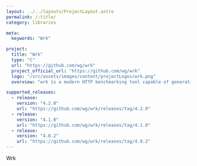 ```yaml
---
layout: ../../layouts/ProjectLayout.astro
permalink: /:title/
category: libraries

meta:
  keywords: "Wrk"

project:
  title: "Wrk"
  type: "C"
  url: "https://github.com/wg/wrk"
  project_official_url: "https://github.com/wg/wrk"
  logo: "/src/assets/images/content/projectLogos/wrk.png"
  overview: "wrk is a modern HTTP benchmarking tool capable of generating significant load when run on a single multi-core CPU. It combines a multithreaded design with scalable event notification systems such as epoll and kqueue.An optional LuaJIT script can perform HTTP request generation, response processing, and custom reporting. Details are available in SCRIPTING and several examples are located in scripts/."

supported_releases:
  - release:
    version: "4.2.0"
    url: "https://github.com/wg/wrk/releases/tag/4.2.0"
  - release:
    version: "4.1.0"
    url: "https://github.com/wg/wrk/releases/tag/4.1.0"
  - release:
    version: "4.0.2"
    url: "https://github.com/wg/wrk/releases/tag/4.0.2"
---
```


<p>Wrk</p>
